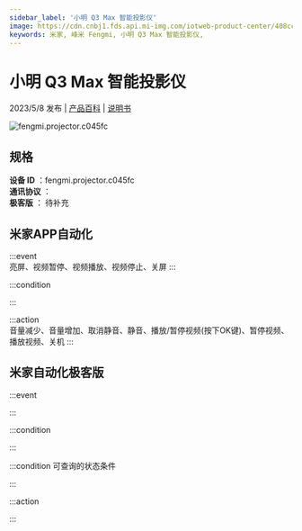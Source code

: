 ```yaml
---
sidebar_label: '小明 Q3 Max 智能投影仪'
image: https://cdn.cnbj1.fds.api.mi-img.com/iotweb-product-center/408ccf4822cbed6674f828b53bd7a7ea_1676341585062.png?GalaxyAccessKeyId=AKVGLQWBOVIRQ3XLEW&Expires=9223372036854775807&Signature=elWKOqeOeXzs3pWL4WpncIt6giY=
keywords: 米家, 峰米 Fengmi, 小明 Q3 Max 智能投影仪, 
---
```

# 小明 Q3 Max 智能投影仪

2023/5/8 发布 | [产品百科](https://home.mi.com/webapp/content/baike/product/index.html?model=fengmi.projector.c045fc/) | [说明书](https://home.mi.com/views/introduction.html?model=fengmi.projector.c045fc&region=cn)

![fengmi.projector.c045fc](https://cdn.cnbj1.fds.api.mi-img.com/iotweb-product-center/408ccf4822cbed6674f828b53bd7a7ea_1676341585062.png?GalaxyAccessKeyId=AKVGLQWBOVIRQ3XLEW&Expires=9223372036854775807&Signature=elWKOqeOeXzs3pWL4WpncIt6giY=)

## 规格  
> 
**设备 ID** ：fengmi.projector.c045fc  
**通讯协议** ：  
**极客版**  ： 待补充 


## 米家APP自动化  

:::event  
亮屏、视频暂停、视频播放、视频停止、关屏
:::

:::condition  

:::

:::action   
音量减少、音量增加、取消静音、静音、播放/暂停视频(按下OK键)、暂停视频、播放视频、关机
:::

## 米家自动化极客版  

:::event  

:::

:::condition  

:::

:::condition 可查询的状态条件  

:::

:::action  

:::

        

